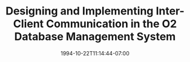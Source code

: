 ---
title: "Designing and Implementing Inter-Client Communication in the O2 Database Management System"
date: 1994-10-22T11:14:44-07:00
affiliation: ['faculty']
tags: []
draft: false
featured_image: 'kruegel.png'
---